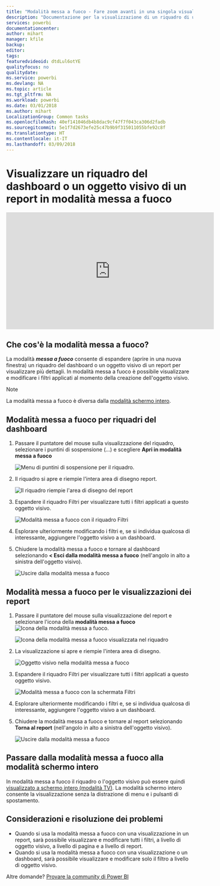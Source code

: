 ```yaml
---
title: "Modalità messa a fuoco - Fare zoom avanti in una singola visualizzazione per visualizzare altri dettagli."
description: "Documentazione per la visualizzazione di un riquadro di un dashboard o di visualizzazioni di un report di Power BI in modalità messa a fuoco o apri nuova finestra."
services: powerbi
documentationcenter: 
author: mihart
manager: kfile
backup: 
editor: 
tags: 
featuredvideoid: dtdLul6otYE
qualityfocus: no
qualitydate: 
ms.service: powerbi
ms.devlang: NA
ms.topic: article
ms.tgt_pltfrm: NA
ms.workload: powerbi
ms.date: 03/01/2018
ms.author: mihart
LocalizationGroup: Common tasks
ms.openlocfilehash: 40ef141046db4b8dac9cf47f7f043ca306d2fadb
ms.sourcegitcommit: 5e1f7d2673efe25c47b9b9f315011055bfe92c8f
ms.translationtype: HT
ms.contentlocale: it-IT
ms.lasthandoff: 03/09/2018
---
```

# <a name="display-a-dashboard-tile-or-report-visual-in-focus-mode"></a>Visualizzare un riquadro del dashboard o un oggetto visivo di un report in modalità messa a fuoco
<iframe width="560" height="315" src="https://www.youtube.com/embed/dtdLul6otYE" frameborder="0" allowfullscreen></iframe>


## <a name="what-is-focus-mode"></a>Che cos'è la modalità messa a fuoco?
La modalità ***messa a fuoco*** consente di espandere (aprire in una nuova finestra) un riquadro del dashboard o un oggetto visivo di un report per visualizzare più dettagli.  In modalità messa a fuoco è possibile visualizzare e modificare i filtri applicati al momento della creazione dell'oggetto visivo.  

> [!NOTE]
> La modalità messa a fuoco è diversa dalla [modalità schermo intero](service-fullscreen-mode.md).
> 
## <a name="focus-mode-for-dashboard-tiles"></a>Modalità messa a fuoco per riquadri del dashboard
1. Passare il puntatore del mouse sulla visualizzazione del riquadro, selezionare i puntini di sospensione (...) e scegliere **Apri in modalità messa a fuoco** 

    ![Menu di puntini di sospensione per il riquadro](media/service-focus-mode/power-bi-dashboard-focus-mode.png).
   
2. Il riquadro si apre e riempie l'intera area di disegno report. 

   ![Il riquadro riempie l'area di disegno del report](media/service-focus-mode/power-bi-tile-focus.png)

3. Espandere il riquadro Filtri per visualizzare tutti i filtri applicati a questo oggetto visivo.
   
   ![Modalità messa a fuoco con il riquadro Filtri](media/service-focus-mode/power-bi-focus-filters.png)

4. Esplorare ulteriormente modificando i filtri e, se si individua qualcosa di interessante, aggiungere l'oggetto visivo a un dashboard.

5. Chiudere la modalità messa a fuoco e tornare al dashboard selezionando **< Esci dalla modalità messa a fuoco** (nell'angolo in alto a sinistra dell'oggetto visivo).
   
    ![Uscire dalla modalità messa a fuoco](media/service-focus-mode/power-bi-tile-exit-focus.png)    


## <a name="focus-mode-for-report-visualizations"></a>Modalità messa a fuoco per le visualizzazioni dei report

1. Passare il puntatore del mouse sulla visualizzazione del report e selezionare l'icona della **modalità messa a fuoco** ![Icona della modalità messa a fuoco](media/service-focus-mode/pbi_popout.jpg).  
   
   ![Icona della modalità messa a fuoco visualizzata nel riquadro](media/service-focus-mode/power-bi-hover-focus.png)
2. La visualizzazione si apre e riempie l'intera area di disegno. 

   
   ![Oggetto visivo nella modalità messa a fuoco](media/service-focus-mode/power-bi-display-focus-newer2.png)
3. Espandere il riquadro Filtri per visualizzare tutti i filtri applicati a questo oggetto visivo.
   
   ![Modalità messa a fuoco con la schermata Filtri](media/service-focus-mode/power-bi-display-focus-filters.png)
4. Esplorare ulteriormente modificando i filtri e, se si individua qualcosa di interessante, aggiungere l'oggetto visivo a un dashboard.   
5. Chiudere la modalità messa a fuoco e tornare al report selezionando **Torna al report** (nell'angolo in alto a sinistra dell'oggetto visivo). 
   
    ![Uscire dalla modalità messa a fuoco](media/service-focus-mode/power-bi-exit-focus-report.png)  

## <a name="go-from-focus-mode-to-full-screen-mode"></a>Passare dalla modalità messa a fuoco alla modalità schermo intero
In modalità messa a fuoco il riquadro o l'oggetto visivo può essere quindi [visualizzato a schermo intero (modalità TV)](service-fullscreen-mode.md). La modalità schermo intero consente la visualizzazione senza la distrazione di menu e i pulsanti di spostamento.

## <a name="considerations-and-troubleshooting"></a>Considerazioni e risoluzione dei problemi
* Quando si usa la modalità messa a fuoco con una visualizzazione in un report, sarà possibile visualizzare e modificare tutti i filtri, a livello di oggetto visivo, a livello di pagina e a livello di report.    
* Quando si usa la modalità messa a fuoco con una visualizzazione o un dashboard, sarà possibile visualizzare e modificare solo il filtro a livello di oggetto visivo.

Altre domande? [Provare la community di Power BI](http://community.powerbi.com/)

